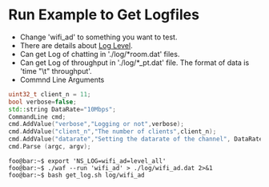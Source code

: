 # Run Example to Get Logfiles

* Change 'wifi_ad' to something you want to test.
* There are details about [Log Level](https://www.nsnam.org/docs/manual/html/logging.html#severity-and-level-options).
* Can get Log of chatting in './log/*room.dat' files.
* Can get Log of throughput in './log/*_pt.dat' file. The format of data is 'time "\t" throughput'.
* Commnd Line Arguments

```c++
uint32_t client_n = 11;
bool verbose=false;		
std::string DataRate="10Mbps";
CommandLine cmd;
cmd.AddValue("verbose","Logging or not",verbose);
cmd.AddValue("client_n","The number of clients",client_n);
cmd.AddValue("datarate","Setting the datarate of the channel", DataRate);
cmd.Parse (argc, argv);
```


```console
foo@bar:~$ export 'NS_LOG=wifi_ad=level_all'
foo@bar:~$ ./waf --run 'wifi_ad' > ./log/wifi_ad.dat 2>&1
foo@bar:~$ bash get_log.sh log/wifi_ad
```

